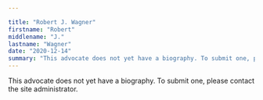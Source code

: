 ```yaml
---

title: "Robert J. Wagner"
firstname: "Robert"
middlename: "J."
lastname: "Wagner"
date: "2020-12-14"
summary: "This advocate does not yet have a biography. To submit one, please contact the site administrator."
---
```

This advocate does not yet have a biography. To submit one, please contact the site administrator.

